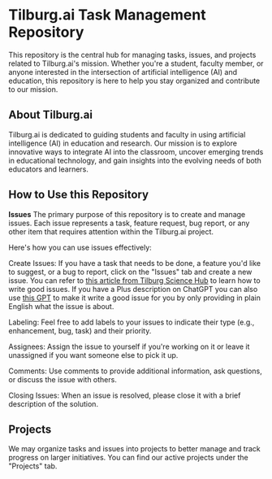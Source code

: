 # Tilburg.ai Task Management Repository
This repository is the central hub for managing tasks, issues, and projects related to Tilburg.ai's mission. Whether you're a student, faculty member, or anyone interested in the intersection of artificial intelligence (AI) and education, this repository is here to help you stay organized and contribute to our mission.

## About Tilburg.ai
Tilburg.ai is dedicated to guiding students and faculty in using artificial intelligence (AI) in education and research. Our mission is to explore innovative ways to integrate AI into the classroom, uncover emerging trends in educational technology, and gain insights into the evolving needs of both educators and learners.

## How to Use this Repository
**Issues**
The primary purpose of this repository is to create and manage issues. Each issue represents a task, feature request, bug report, or any other item that requires attention within the Tilburg.ai project.

Here's how you can use issues effectively:

Create Issues: If you have a task that needs to be done, a feature you'd like to suggest, or a bug to report, click on the "Issues" tab and create a new issue. You can refer to [this article from Tilburg Science Hub](https://tilburgsciencehub.com/building-blocks/collaborate-and-share-your-work/project_management/write-good-issues/) to learn how to write good issues. If you have a Plus description on ChatGPT you can also use [this GPT](https://chat.openai.com/g/g-790o9GD7o-github-issue-helper) to make it write a good issue for you by only providing in plain English what the issue is about. 

Labeling: Feel free to add labels to your issues to indicate their type (e.g., enhancement, bug, task) and their priority.

Assignees: Assign the issue to yourself if you're working on it or leave it unassigned if you want someone else to pick it up.

Comments: Use comments to provide additional information, ask questions, or discuss the issue with others.

Closing Issues: When an issue is resolved, please close it with a brief description of the solution.

## Projects
We may organize tasks and issues into projects to better manage and track progress on larger initiatives. You can find our active projects under the "Projects" tab.



